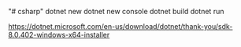 "# csharp" 
dotnet new
dotnet new console
dotnet build
dotnet run

<!-- sdk -->
https://dotnet.microsoft.com/en-us/download/dotnet/thank-you/sdk-8.0.402-windows-x64-installer